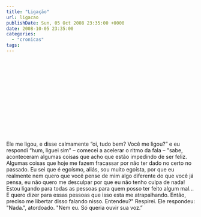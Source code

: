 ```yaml
---
title: "Ligação"
url: ligacao
publishDate: Sun, 05 Oct 2008 23:35:00 +0000
date: 2008-10-05 23:35:00
categories: 
  - "cronicas"
tags: 
---
```

<a href="http://1.bp.blogspot.com/_BzqI_RDZ6O4/ScA0E2LTnEI/AAAAAAAAAMU/E3Q00Mi-66c/s1600-h/sb10070129p-001.jpg"><img src="http://1.bp.blogspot.com/_BzqI_RDZ6O4/ScA0E2LTnEI/AAAAAAAAAMU/E3Q00Mi-66c/s320/sb10070129p-001.jpg" border="0" alt=""></a><br><div><br></div><div><br></div><div><br></div><div><br></div><div><br></div><div><br></div><div><br></div><div><br></div><div><br></div><div><br></div><div><br></div><div><br></div><div><span> </span>Ele me ligou, e disse calmamente “oi, tudo bem? Você me ligou?” e eu respondi “hum, liguei sim" – comecei a acelerar o ritmo da fala – "sabe, aconteceram algumas coisas que acho que estão impedindo de ser feliz. Algumas coisas que hoje me fazem fracassar por não ter dado no certo no passado. Eu sei que é egoísmo, aliás, sou muito egoísta, por que eu realmente nem quero que você pense de mim algo diferente do que você já pensa, eu não quero me desculpar por que eu não tenho culpa de nada! Estou ligando para todas as pessoas para quem posso ter feito algum mal... E quero dizer para essas pessoas que isso esta me atrapalhando. Então, preciso me libertar disso falando nisso. Entendeu?" Respirei. Ele respondeu: "Nada.", atordoado. "Nem eu. Só queria ouvir sua voz.”</div>
